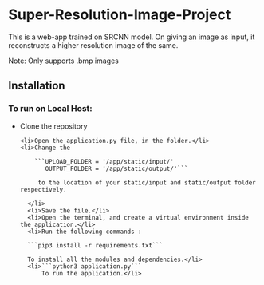 # Super-Resolution-Image-Project

This is a web-app trained on SRCNN model. On giving an image as input, it reconstructs a higher resolution image of the same.

Note: Only supports .bmp images

## Installation

### To run on Local Host:

<ul><li>Clone the repository</li>
    
    <li>Open the application.py file, in the folder.</li>
    <li>Change the 
        
        ```UPLOAD_FOLDER = '/app/static/input/'
           OUTPUT_FOLDER = '/app/static/output/'```
           
         to the location of your static/input and static/output folder respectively.
         
      </li>
      <li>Save the file.</li>
      <li>Open the terminal, and create a virtual environment inside the application.</li>
      <li>Run the following commands :
      
      ```pip3 install -r requirements.txt```
      
      To install all the modules and dependencies.</li>
      <li>```python3 application.py```
          To run the application.</li>
   </ul>
    
    
